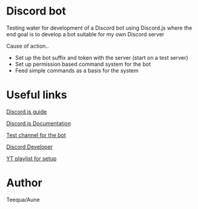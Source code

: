 # Discord bot

Testing water for development of a Discord bot using Discord.js where the end goal is to develop a bot suitable for my own Discord server

Cause of action.. <br/>
<ul>
  <li> Set up the bot suffix and token with the server (start on a test server)</li>
  <li> Set up permission based command system for the bot </li>
  <li> Feed simple commands as a basis for the system </li>
</ul>

<h1> Useful links </h1>

<a href="https://discordjs.guide/"> Discord.js guide </a>

<a href="https://discord.js.org/#/docs/main/stable/general/welcome" > Discord.js Documentation </a>

<a href="https://discord.gg/KJkKb2u" > Test channel for the bot </a>

<a href="https://discordapp.com/developers/applications/686348689438277797/bot"> Discord Developer </a>

<a href="https://www.youtube.com/watch?v=Q03akWZkjZ8&list=PLm2hXbDAZv13tqx5I9eNJO7Y2XKa-3VDf"> YT playlist for setup </a>

# Author

Teequa/Aune
